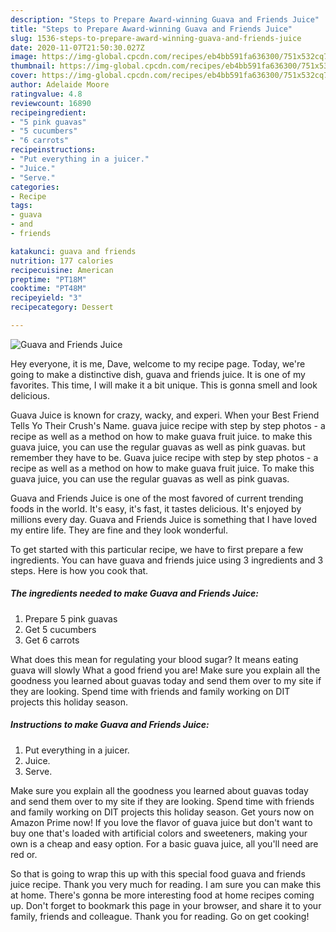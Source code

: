 ```yaml
---
description: "Steps to Prepare Award-winning Guava and Friends Juice"
title: "Steps to Prepare Award-winning Guava and Friends Juice"
slug: 1536-steps-to-prepare-award-winning-guava-and-friends-juice
date: 2020-11-07T21:50:30.027Z
image: https://img-global.cpcdn.com/recipes/eb4bb591fa636300/751x532cq70/guava-and-friends-juice-recipe-main-photo.jpg
thumbnail: https://img-global.cpcdn.com/recipes/eb4bb591fa636300/751x532cq70/guava-and-friends-juice-recipe-main-photo.jpg
cover: https://img-global.cpcdn.com/recipes/eb4bb591fa636300/751x532cq70/guava-and-friends-juice-recipe-main-photo.jpg
author: Adelaide Moore
ratingvalue: 4.8
reviewcount: 16890
recipeingredient:
- "5 pink guavas"
- "5 cucumbers"
- "6 carrots"
recipeinstructions:
- "Put everything in a juicer."
- "Juice."
- "Serve."
categories:
- Recipe
tags:
- guava
- and
- friends

katakunci: guava and friends 
nutrition: 177 calories
recipecuisine: American
preptime: "PT18M"
cooktime: "PT48M"
recipeyield: "3"
recipecategory: Dessert

---
```



![Guava and Friends Juice](https://img-global.cpcdn.com/recipes/eb4bb591fa636300/751x532cq70/guava-and-friends-juice-recipe-main-photo.jpg)

Hey everyone, it is me, Dave, welcome to my recipe page. Today, we're going to make a distinctive dish, guava and friends juice. It is one of my favorites. This time, I will make it a bit unique. This is gonna smell and look delicious.

Guava Juice is known for crazy, wacky, and experi. When your Best Friend Tells Yo Their Crush&#39;s Name. guava juice recipe with step by step photos - a recipe as well as a method on how to make guava fruit juice. to make this guava juice, you can use the regular guavas as well as pink guavas. but remember they have to be. Guava juice recipe with step by step photos - a recipe as well as a method on how to make guava fruit juice. To make this guava juice, you can use the regular guavas as well as pink guavas.

Guava and Friends Juice is one of the most favored of current trending foods in the world. It's easy, it's fast, it tastes delicious. It's enjoyed by millions every day. Guava and Friends Juice is something that I have loved my entire life. They are fine and they look wonderful.


To get started with this particular recipe, we have to first prepare a few ingredients. You can have guava and friends juice using 3 ingredients and 3 steps. Here is how you cook that.

<!--inarticleads1-->

##### The ingredients needed to make Guava and Friends Juice:

1. Prepare 5 pink guavas
1. Get 5 cucumbers
1. Get 6 carrots


What does this mean for regulating your blood sugar? It means eating guava will slowly What a good friend you are! Make sure you explain all the goodness you learned about guavas today and send them over to my site if they are looking. Spend time with friends and family working on DIT projects this holiday season. 

<!--inarticleads2-->

##### Instructions to make Guava and Friends Juice:

1. Put everything in a juicer.
1. Juice.
1. Serve.


Make sure you explain all the goodness you learned about guavas today and send them over to my site if they are looking. Spend time with friends and family working on DIT projects this holiday season. Get yours now on Amazon Prime now! If you love the flavor of guava juice but don&#39;t want to buy one that&#39;s loaded with artificial colors and sweeteners, making your own is a cheap and easy option. For a basic guava juice, all you&#39;ll need are red or. 

So that is going to wrap this up with this special food guava and friends juice recipe. Thank you very much for reading. I am sure you can make this at home. There's gonna be more interesting food at home recipes coming up. Don't forget to bookmark this page in your browser, and share it to your family, friends and colleague. Thank you for reading. Go on get cooking!
